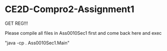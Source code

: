 # CE2D-Compro2-Assignment1
GET REG!!!

Please compile all files in Ass0010Sec1 first and come back here and exec

"java -cp . Ass0010Sec1.Main"
